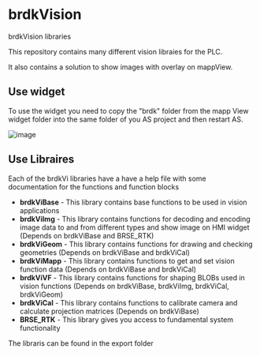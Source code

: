 # brdkVision
brdkVision libraries

This repository contains many different vision libraies for the PLC.

It also contains a solution to show images with overlay on mappView. 

## Use widget
To use the widget you need to copy the "brdk" folder from the mapp View widget folder into the same folder of you AS project and then restart AS.

![image](https://user-images.githubusercontent.com/36692577/176134242-2c4f525f-f2f1-4be3-b9a0-d789f5d263d8.png)

## Use Libraires
Each of the brdkVi libraries have a have a help file with some documentation for the functions and function blocks

* **brdkViBase** - This library contains base functions to be used in vision applications
* **brdkViImg** - This library contains functions for decoding and encoding image data to and from different types and show image on HMI widget (Depends on brdkViBase and BRSE_RTK)
* **brdkViGeom** - This library contains functions for drawing and checking geometries (Depends on brdkViBase and brdkViCal)
* **brdkViMapp** - This library contains functions to get and set vision function data (Depends on brdkViBase and brdkViCal)
* **brdkViVF** - This library contains functions for shaping BLOBs used in vision functions (Depends on brdkViBase, brdkViImg, brdkViCal, brdkViGeom)
* **brdkViCal** - This library contains functions to calibrate camera and calculate projection matrices (Depends on brdkViBase)
* **BRSE_RTK** - This library gives you access to fundamental system functionality 

The libraris can be found in the export folder





